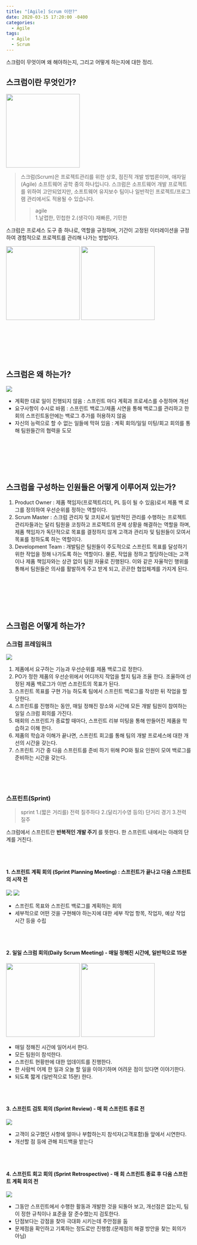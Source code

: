 ```yaml
---
title: "[Agile] Scrum 이란?"
date: 2020-03-15 17:20:00 -0400
categories:
  - Agile
tags:
  - Agile
  - Scrum
---
```


스크럼이 무엇이며 왜 해야하는지, 그리고 어떻게 하는지에 대한 정리.

## 스크럼이란 무엇인가?
<img src="/assets/images/scrum/scrum_origin.png" height="200">

> 스크럼(Scrum)은 프로젝트관리를 위한 상호, 점진적 개발 방법론이며, 애자일(Agile) 소프트웨어 공학 중의 하나입니다. 스크럼은 소프트웨어 개발 프로젝트를 위하여 고안되었지만, 소프트웨어 유지보수 팀이나 일반적인 프로젝트/프로그램 관리에서도 적용될 수 있습니다.
>> agile  
>> 1.날렵한, 민첩한   2.(생각이) 재빠른, 기민한

스크럼은 프로세스 도구 중 하나로, 역할을 규정하며, 기간이 고정된 이터레이션을 규정하여 경험적으로 프로젝트를 관리해 나가는 방법이다.

<img src="/assets/images/scrum/scrum_board.png" height="200"> <img src="/assets/images/scrum/scrum_board2.png" height="200">

<br/><br/><br/><br/><br/>

## 스크럼은 왜 하는가?
![](/assets/images/scrum/scrum_why.png)
- 계획한 대로 일이 진행되지 않음 : 스프린트 마다 계획과 프로세스를 수정하며 개선
- 요구사항이 수시로 바뀜 : 스프린트 백로그/제품 시연을 통해 백로그를 관리하고 한 회의 스프린트동안에는 백로그 추가를 허용하지 않음
- 자신의 능력으로 할 수 없는 일들에 막혀 있음 : 계획 회의/일일 미팅/회고 회의를 통해 팀원들간의 협력을 도모

<br/><br/><br/><br/><br/>

## 스크럼을 구성하는 인원들은 어떻게 이루어져 있는가?
1. Product Owner : 제품 책임자(프로젝트리더, PL 등이 될 수 있음)로서 제품 백 로그를 정의하여 우선순위를 정하는 역할이다.
2. Scrum Master : 스크럼 관리자 및 코치로서 일반적인 관리를 수행하는 프로젝트 관리자들과는 달리 팀원을 코칭하고 프로젝트의 문제 상황을 해결하는 역할을 하며, 제품 책임자가 독단적으로 목표를 결정하지 않게 고객과 관리자 및 팀원들이 모여서 목표를 정하도록 하는 역할이다.
3. Development Team : 개발팀은 팀원들이 주도적으로 스프린트 목표를 달성하기 위한 작업을 정해 나가도록 하는 역할이다. 물론, 작업을 정하고 할당하는데는 고객이나 제품 책임자와는 상관 없이 팀원 자율로 진행된다. 이와 같은 자율적인 행위를 통해서 팀원들은 의사를 활발하게 주고 받게 되고, 끈끈한 협업체계를 가지게 된다.

<br/><br/><br/><br/><br/>

## 스크럼은 어떻게 하는가?
### 스크럼 프레임워크
![](/assets/images/scrum/scrum_framework.png)
1. 제품에서 요구하는 기능과 우선순위를 제품 백로그로 정한다.
2. PO가 정한 제품의 우선순위에서 어디까지 작업을 할지 팀과 조율 한다. 조율하여 선정된 제품 백로그가 이번 스프린트의 목표가 된다.
3. 스프린트 목표를 구현 가능 하도록 팀에서 스프린트 백로그를 작성한 뒤 작업을 할당한다.
4. 스프린트를 진행하는 동안, 매일 정해진 장소와 시간에 모든 개발 팀원이 참여하는 일일 스크럼 회의를 가진다.
5. 매회의 스프린트가 종료할 때마다, 스프린트 리뷰 미팅을 통해 만들어진 제품을 학습하고 이해 한다.
6. 제품의 학습과 이해가 끝나면, 스프린트 회고를 통해 팀의 개발 프로세스에 대한 개선의 시간을 갖는다.
7. 스프린트 기간 중 다음 스프린트를 준비 하기 위해 PO와 필요 인원이 모여 백로그를 준비하는 시간을 갖는다.

<br/><br/><br/>

### 스프린트(Sprint)
> sprint
> 1.(짧은 거리를) 전력 질주하다   2.(달리기수영 등의) 단거리 경기   3.전력 질주

스크럼에서 스프린트란 **반복적인 개발 주기** 를 뜻한다. 한 스프린트 내에서는 아래의 단계를 거친다.

<br/><br/>

#### 1. 스프린트 계획 회의 (Sprint Planning Meeting) : 스프린트가 끝나고 다음 스프린트의 시작 전
![](/assets/images/scrum/con_planning_req.png) ![](/assets/images/scrum/con_planning_add_issue.png) <br/>
- 스프린트 목표와 스프린트 백로그를 계획하는 회의
- 세부적으로 어떤 것을 구현해야 하는지에 대한 세부 작업 항목, 작업자, 예상 작업 시간 등을 수립

<br/><br/>

#### 2. 일일 스크럼 회의(Daily Scrum Meeting) - 매일 정해진 시간에, 일반적으로 15분
<img src="/assets/images/scrum/scrum_daily.png" height="200"> <img src="/assets/images/scrum/scrum_daily_flank.png" height="200"> <br/>
- 매일 정해진 시간에 일어서서 한다.
- 모든 팀원이 참석한다.
- 스프린트 현황판에 대한 업데이트를 진행한다.
- 한 사람씩 어제 한 일과 오늘 할 일을 이야기하며 어려운 점이 있다면 이야기한다.
- 되도록 짧게 (일반적으로 15분) 한다.

<br/><br/>

#### 3. 스프린트 검토 회의 (Sprint Review) - 매 회 스프린트 종료 전
![](/assets/images/scrum/con_review.png) <br/>
- 고객이 요구했던 사항에 얼마나 부합하는지 참석자(고객포함)들 앞에서 시연한다.
- 개선할 점 등에 관해 피드백을 받는다

<br/><br/>

#### 4. 스프린트 회고 회의 (Sprint Retrospective) - 매 회 스프린트 종료 후 다음 스프린트 계획 회의 전
![](/assets/images/scrum/con_retrospective.png) <br/>
- 그동안 스프린트에서 수행한 활동과 개발한 것을 되돌아 보고, 개선점은 없는지, 팀이 정한 규칙이나 표준을 잘 준수했는지 검토한다.
- 단점보다는 강점을 찾아 극대화 시키는데 주안점을 둠
- 문제점을 확인하고 기록하는 정도로만 진행함.(문제점의 해결 방안을 찾는 회의가 아님)

<br/><br/>
